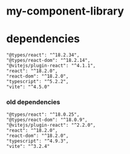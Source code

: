 # my-component-library

# dependencies
    "@types/react": "^18.2.34",
    "@types/react-dom": "^18.2.14",
    "@vitejs/plugin-react": "^4.1.1",
    "react": "^18.2.0",
    "react-dom": "^18.2.0",
    "typescript": "^5.2.2",
    "vite": "^4.5.0"

### old dependencies

    "@types/react": "^18.0.25",
    "@types/react-dom": "^18.0.9",
    "@vitejs/plugin-react": "^2.2.0",
    "react": "^18.2.0",
    "react-dom": "^18.2.0",
    "typescript": "^4.9.3",
    "vite": "^3.2.4"